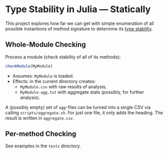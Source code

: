 # Type Stability in Julia — Statically

This project explores how far we can get with simple enumeration of all possible
instantions of method signature to determine its [type stability][st-def].

[st-def]: https://docs.julialang.org/en/v1/manual/faq/#man-type-stability

## Whole-Module Checking

Process a module (check stability of all of its methods):

``` julia
checkModule(MyModule)
```

- Assumes: `MyModule` is loaded.
- Effects: in the current directory creates:
  - `MyModule.csv` with raw results of analysis;
  - `MyModule-agg.txt` with aggregate stats (possibly, for further analysis).

A (possibly empty) set of `agg`-files can be turned into a single CSV via calling
`scripts/aggregate.sh`. For just one file, it only adds the heading. The result
is written in `aggregate.csv`.

## Per-method Checking

See examples in the `tests` directory.
